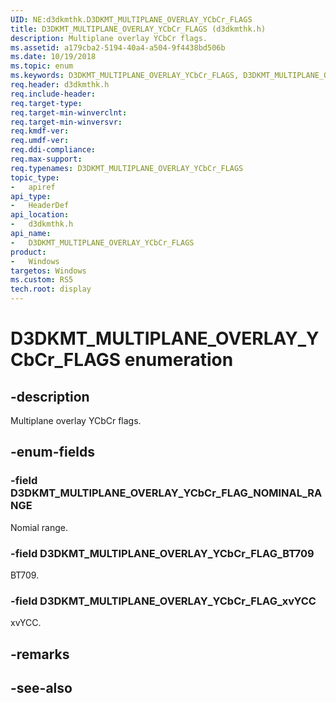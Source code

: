 ```yaml
---
UID: NE:d3dkmthk.D3DKMT_MULTIPLANE_OVERLAY_YCbCr_FLAGS
title: D3DKMT_MULTIPLANE_OVERLAY_YCbCr_FLAGS (d3dkmthk.h)
description: Multiplane overlay YCbCr flags.
ms.assetid: a179cba2-5194-40a4-a504-9f4438bd506b
ms.date: 10/19/2018
ms.topic: enum
ms.keywords: D3DKMT_MULTIPLANE_OVERLAY_YCbCr_FLAGS, D3DKMT_MULTIPLANE_OVERLAY_YCbCr_FLAGS, 
req.header: d3dkmthk.h
req.include-header:
req.target-type:
req.target-min-winverclnt:
req.target-min-winversvr:
req.kmdf-ver:
req.umdf-ver:
req.ddi-compliance:
req.max-support:
req.typenames: D3DKMT_MULTIPLANE_OVERLAY_YCbCr_FLAGS
topic_type: 
-	apiref
api_type: 
-	HeaderDef
api_location: 
-	d3dkmthk.h
api_name: 
-	D3DKMT_MULTIPLANE_OVERLAY_YCbCr_FLAGS
product:
-	Windows
targetos: Windows
ms.custom: RS5
tech.root: display
---
```


# D3DKMT_MULTIPLANE_OVERLAY_YCbCr_FLAGS enumeration

## -description

Multiplane overlay YCbCr flags.

## -enum-fields

### -field D3DKMT_MULTIPLANE_OVERLAY_YCbCr_FLAG_NOMINAL_RANGE 

Nomial range.

### -field D3DKMT_MULTIPLANE_OVERLAY_YCbCr_FLAG_BT709 

BT709.

### -field D3DKMT_MULTIPLANE_OVERLAY_YCbCr_FLAG_xvYCC 

xvYCC.

## -remarks

## -see-also
